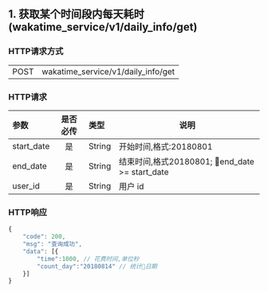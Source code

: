 ## 1. 获取某个时间段内每天耗时(wakatime_service/v1/daily_info/get)

### HTTP请求方式

<table>
    <tr>
        <td>POST </td>
        <td>wakatime_service/v1/daily_info/get</td>
    </tr>
</table>

### HTTP请求

| 参数       | 是否必传 | 类型   | 说明                                           |
| :--------- | :------: | :----- | ---------------------------------------------- |
| start_date | 是       | String | 开始时间,格式:20180801                         |
| end_date   | 是       | String | 结束时间,格式20180801; end_date >= start_date |
| user_id    | 是       | String | 用户 id                                        |

### HTTP响应

``` js
{
    "code": 200,
    "msg": "查询成功",
    "data": [{
        "time":1000, // 花费时间,单位秒
        "count_day":"20180814" // 统计日期
    }]
}
```
